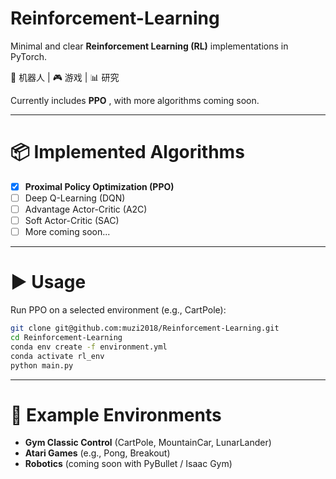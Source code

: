 # Reinforcement-Learning

Minimal and clear **Reinforcement Learning (RL)** implementations in PyTorch.

🤖 机器人 | 🎮 游戏 | 📊 研究

Currently includes  **PPO** , with more algorithms coming soon.

---

# 📦 Implemented Algorithms

* [X] **Proximal Policy Optimization (PPO)**
* [ ] Deep Q-Learning (DQN)
* [ ] Advantage Actor-Critic (A2C)
* [ ] Soft Actor-Critic (SAC)
* [ ] More coming soon...

---

# ▶️ Usage

Run PPO on a selected environment (e.g., CartPole):

```bash
git clone git@github.com:muzi2018/Reinforcement-Learning.git
cd Reinforcement-Learning
conda env create -f environment.yml
conda activate rl_env
python main.py
```

---

# 🧪 Example Environments

* **Gym Classic Control** (CartPole, MountainCar, LunarLander)
* **Atari Games** (e.g., Pong, Breakout)
* **Robotics** (coming soon with PyBullet / Isaac Gym)
